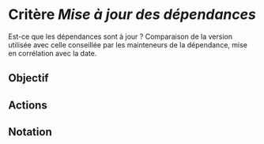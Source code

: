 # Critère *Mise à jour des dépendances*
Est-ce que les dépendances sont à jour ? Comparaison de la version utilisée avec celle conseillée par les mainteneurs de la dépendance, mise en corrélation avec la date.

## Objectif


## Actions


## Notation